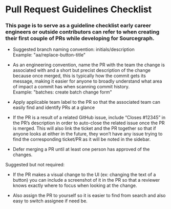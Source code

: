 # Pull Request Guidelines Checklist

### This page is to serve as a guideline checklist early career engineers or outside contributors can refer to when creating their first couple of PRs while developing for Sourcegraph.

- Suggested branch naming convention: initials/description<br>
  Example: "aa/replace-button-title"

- As an engineering convention, name the PR with the team the change is associated with and a short but precist description of the change because once merged, this is typically how the commit gets its message, making it easier for anyone to broadly understand what area of impact a commit has when scanning commit history.<br>
  Example: "batches: create batch change form"

- Apply applicable team label to the PR so that the associated team can easily find and identify PRs at a glance

- If the PR is a result of a related GitHub issue, include “Closes #12345” in the PR’s description in order to auto-close the related issue once the PR is merged. This will also link the ticket and the PR together so that if anyone looks at either in the future, they won’t have any issue trying to find the corresponding ticket/PR as it will be noted in the sidebar.

- Defer merging a PR until at least one person has approved of the changes.

Suggested but not required:

- If the PR makes a visual change to the UI (ex: changing the text of a button) you can include a screenshot of it in the PR so that a reviewer knows exactly where to focus when looking at the change.

- Also assign the PR to yourself so it is easier to find from search and also easy to switch assignee if need be.
